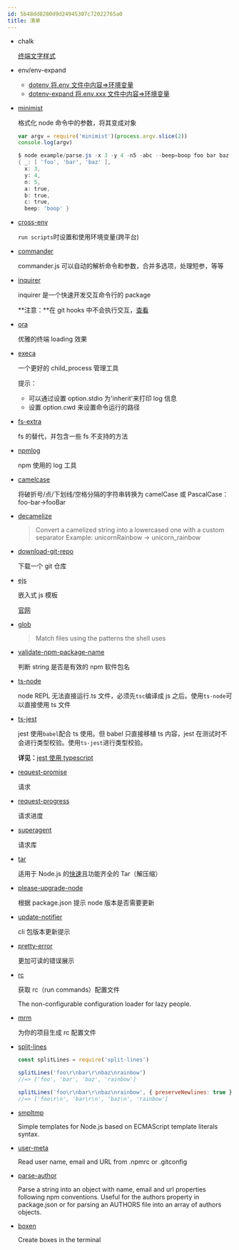 ```yaml
---
id: 5b48dd8280d9d24945307c72022765a0
title: 清单
---
```


- chalk

  [终端文字样式](https://www.npmjs.com/package/chalk)

- env/env-expand

  - [dotenv 将.env 文件中内容=&gt;环境变量](https://www.npmjs.com/package/dotenv)
  - [dotenv-expand 将.env.xxx 文件中内容=&gt;环境变量](https://www.npmjs.com/package/dotenv-expand)

- [minimist](https://www.npmjs.com/package/minimist)

  格式化 node 命令中的参数，将其变成对象

  ```js
  var argv = require('minimist')(process.argv.slice(2))
  console.log(argv)
  ```

  ```powershell
  $ node example/parse.js -x 3 -y 4 -n5 -abc --beep=boop foo bar baz
  { _: [ 'foo', 'bar', 'baz' ],
    x: 3,
    y: 4,
    n: 5,
    a: true,
    b: true,
    c: true,
    beep: 'boop' }
  ```

- [cross-env](https://www.npmjs.com/package/cross-env)

  `run scripts`时设置和使用环境变量(跨平台)

- [commander](https://www.npmjs.com/package/commander)

  commander.js 可以自动的解析命令和参数，合并多选项，处理短参，等等

- [inquirer](https://www.npmjs.com/package/inquirer)

  inquirer 是一个快速开发交互命令行的 package

  **注意：**在 git hooks 中不会执行交互，[查看](https://github.com/SBoudrias/Inquirer.js/issues/518)

- [ora](https://www.npmjs.com/package/ora)

  优雅的终端 loading 效果

- [execa](https://www.npmjs.com/package/execa)

  一个更好的 child_process 管理工具

  提示：

  - 可以通过设置 option.stdio 为'inherit'来打印 log 信息
  - 设置 option.cwd 来设置命令运行的路径

- [fs-extra](https://www.npmjs.com/package/fs-extra)

  fs 的替代，并包含一些 fs 不支持的方法

- [npmlog](https://www.npmjs.com/package/npmlog)

  npm 使用的 log 工具

- [camelcase](https://www.npmjs.com/package/camelcase)

  将破折号/点/下划线/空格分隔的字符串转换为 camelCase 或 PascalCase：foo-bar→fooBar

- [decamelize](https://www.npmjs.com/package/decamelize)

  > Convert a camelized string into a lowercased one with a custom separator
  > Example: unicornRainbow → unicorn_rainbow

- [download-git-repo](https://www.npmjs.com/package/download-git-repo)

  下载一个 git 仓库

- [ejs](https://www.npmjs.com/package/ejs)

  嵌入式 js 模板

  [官网](https://ejs.co/)

- [glob](https://www.npmjs.com/package/glob)

  > Match files using the patterns the shell uses

- [validate-npm-package-name](https://www.npmjs.com/package/validate-npm-package-name)

  判断 string 是否是有效的 npm 软件包名

- [ts-node](https://www.npmjs.com/package/ts-node)

  node REPL 无法直接运行.ts 文件，必须先`tsc`编译成 js 之后。使用`ts-node`可以直接使用 ts 文件

- [ts-jest](https://www.npmjs.com/package/ts-jest)

  jest 使用`babel`配合 ts 使用。但 babel 只直接移植 ts 内容，jest 在测试时不会进行类型校验。使用`ts-jest`进行类型校验。

  **详见：**[jest 使用 typescript](https://jestjs.io/docs/en/getting-started#using-typescript)

- [request-promise](https://github.com/request/request-promise)

  请求

- [request-progress](https://www.npmjs.com/package/request-progress)

  请求进度

* [superagent](https://www.npmjs.com/package/superagent)

  请求库

* [tar](https://www.npmjs.com/package/tar)

  适用于 Node.js 的[快速](https://github.com/npm/node-tar/blob/HEAD/benchmarks)且功能齐全的 Tar（解压缩）

* [please-upgrade-node](https://www.npmjs.com/package/please-upgrade-node)

  根据 package.json 提示 node 版本是否需要更新

* [update-notifier](https://www.npmjs.com/package/update-notifier)

  cli 包版本更新提示

* [pretty-error](https://www.npmjs.com/package/pretty-error)

  更加可读的错误展示

* [rc](https://www.npmjs.com/package/rc)

  获取 rc（run commands）配置文件

  The non-configurable configuration loader for lazy people.

* [mrm](https://mrm.js.org/)

  为你的项目生成 rc 配置文件

* [split-lines](https://www.npmjs.com/package/split-lines)

  ```js
  const splitLines = require('split-lines')

  splitLines('foo\r\nbar\r\nbaz\nrainbow')
  //=> ['foo', 'bar', 'baz', 'rainbow']

  splitLines('foo\r\nbar\r\nbaz\nrainbow', { preserveNewlines: true })
  //=> ['foo\r\n', 'bar\r\n', 'baz\n', 'rainbow']
  ```

* [smpltmp](https://www.npmjs.com/package/smpltmpl)

  Simple templates for Node.js based on ECMAScript template literals syntax.

* [user-meta](https://www.npmjs.com/package/user-meta)

  Read user name, email and URL from .npmrc or .gitconfig

* [parse-author](https://www.npmjs.com/package/parse-author)

  Parse a string into an object with name, email and url properties following npm conventions. Useful for the authors property in package.json or for parsing an AUTHORS file into an array of authors objects.

* [boxen](https://www.npmjs.com/package/boxen)

  Create boxes in the terminal

